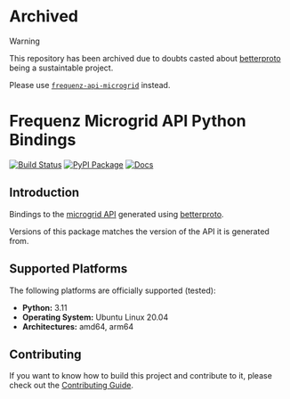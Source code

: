 # Archived

> [!WARNING]
> This repository has been archived due to doubts casted about [betterproto](https://github.com/danielgtaylor/python-betterproto) being a sustaintable project.
>
> Please use [`frequenz-api-microgrid`](https://github.com/frequenz-floss/frequenz-api-microgrid) instead.

# Frequenz Microgrid API Python Bindings

[![Build Status](https://github.com/frequenz-floss/frequenz-microgrid-betterproto-python/actions/workflows/ci.yaml/badge.svg)](https://github.com/frequenz-floss/frequenz-microgrid-betterproto-python/actions/workflows/ci.yaml)
[![PyPI Package](https://img.shields.io/pypi/v/frequenz-microgrid-betterproto)](https://pypi.org/project/frequenz-microgrid-betterproto/)
[![Docs](https://img.shields.io/badge/docs-latest-informational)](https://frequenz-floss.github.io/frequenz-microgrid-betterproto-python/)

## Introduction

Bindings to the [microgrid API] generated using [betterproto].

Versions of this package matches the version of the API it is generated from.

## Supported Platforms

The following platforms are officially supported (tested):

- **Python:** 3.11
- **Operating System:** Ubuntu Linux 20.04
- **Architectures:** amd64, arm64

## Contributing

If you want to know how to build this project and contribute to it, please
check out the [Contributing Guide](CONTRIBUTING.md).

[betterproto]: https://test-betterproto.readthedocs.io/en/docs/index.html
[microgrid API]: https://frequenz-floss.github.io/frequenz-api-microgrid/
